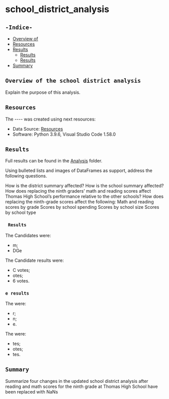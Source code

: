# school_district_analysis
## `-Indice-`

- [Overview of ](#)
- [Resources](#resources)
- [Results](#)
  - [Results](#)
  - [Results](#)
- [ Summary](#Summary)

## `Overview of the school district analysis`

Explain the purpose of this analysis.

## `Resources`
The ----  was created using next resources:
  - Data Source:  [Resources](./Resources/election_results.csv)
  - Software: Python 3.9.6, Visual Studio Code 1.58.0
## `Results`

Full  results can be found in the [Analysis](./Analysis/election_analysis.txt) folder.

Using bulleted lists and images of DataFrames as support, address the following questions.

How is the district summary affected?
How is the school summary affected?
How does replacing the ninth graders’ math and reading scores affect Thomas High School’s performance relative to the other schools?
How does replacing the ninth-grade scores affect the following:
Math and reading scores by grade
Scores by school spending
Scores by school size
Scores by school type

### ` Results`

The Candidates were:
  - m;
  - DGe

The Candidate results were:
  - C votes;
  - otes;
  - 6 votes.
### `e results`

The  were:
  - r;
  - n;
  - e.

The  were:
  - tes;
  - otes;
  - tes.
## `Summary`

Summarize four changes in the updated school district analysis after reading and math scores for the ninth grade at Thomas High School have been replaced with NaNs